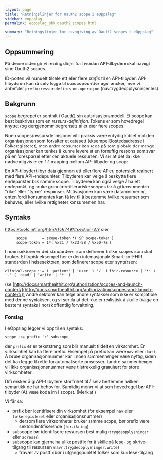 ```yaml
---
layout: page
title: "Retningslinjer for Oauth2 scope i eOppslag"
sidebar: eoppslag
permalink: eoppslag_sbb_oauth2_scopes.html

summary: "Retningslinjer for navngiving av Oauth2 scopes i eOppslag"
---
```


## Oppsummering


På denne siden gir vi retningslinjer for hvordan API-tilbydere skal navngi sine Oauth2 scopes.

ID-porten vil manuelt tildele ett eller flere *prefix* til en API-tilbyder.  API-tilbyderen kan så selv legge til subscopes etter eget ønsker, men vi anbefaler `prefix:ressursdefinisjon.operasjon` (nav:trygdeopplysninger.les)

## Bakgrunn

`scope`-begrepet er sentralt i Oauth2 sin autorisasjonsmodell. Et scope kan best beskrives som en *ressurs-definisjon*. Tokens er som hovedregel knyttet (og derigjenomm begrenset) til et eller flere scopes.


Noen scopes/ressursdefinisjoner  vil i praksis være entydig koblet mot den organisasjonen som forvalter et datasett (eksempel Bostedsadresse i Folkeregisteret), men andre ressurser kan sees på som globale der mange organisasjoner kan tenkes å kunne levere ut en fornuftig respons som svar på en forespørsel etter den aktuelle ressursen. Vi ser at det da ikke nødvendigvis er en 1:1 mapping mellom API-tilbyder og scope.

En API-tilbyder tilbyr data gjennom ett eller flere APIer, potensielt realisert med flere API-endepunkter. Tilbyderen kan velge å beskytte flere endepunkter bak samme scope.  Tilbyderen kan også velge å ha ett endepunkt, og bruke granulære/hierariske scopes for å gi konsumenten "rike" eller "tynne" responser. Motivasjonen kan være dataminimering, enten fordi konsumenten kan få lov til å bestemme hvilke ressurser som behøves, eller hvilke rettigheter konsumenten har.

## Syntaks

https://tools.ietf.org/html/rfc6749?#section-3.3 sier:
```
     scope       = scope-token *( SP scope-token )
     scope-token = 1*( %x21 / %x23-5B / %x5D-7E )
```


I noen sektorer er det standarderer som definerer hvilke scopes som skal brukes.  Et typisk eksempel her er den internasjonale Smart-on-FHIR standarden i helsesektoren, som definerer scope etter syntaksen:

```
clinical-scope ::= ( 'patient' | 'user' ) '/' ( fhir-resource | '*' ) '.' ( 'read' | 'write' | '*' )
```


(se [http://docs.smarthealthit.org/authorization/scopes-and-launch-context/](http://docs.smarthealthit.org/authorization/scopes-and-launch-context/))
Andre sektorer kan følge andre syntakser som ikke er kompatible med denne syntaksen, og vi ser da at det ikke er realistisk å skulle *tvinge* en bestemt syntaks i norsk offentlig forvaltning.


### Forslag

I eOppslag legger vi opp til en syntaks:

```
scope ::= prefix ':' subscope
```

der `prefix` er en tekststreng som blir manuelt tildelt en virksomhet. En virksomhet kan ha flere prefix.  Eksempel på prefix kan være `nav` eller `skatt`. Å bruke organisasjonnummer kan i noen sammenhenger være nyttig, siden det kan legge til rette for automatiserte prosesser. I andre sammenhenger vil ikke organisasjonsnummer være tilstrekkelig granulært for store virksomheter.

Difi ønsker å gi API-tilbydere stor frihet til å selv bestemme hvilken semantikk de har behov for.  Samtidig mener vi at som hovedregel bør API-tilbyder (A) være koda inn i scopet. (Merk at )

Vi får da:

- prefix bør identifisere din virksomhet  (for eksempel `nav` eller `folkeregisteret` eller organisasjonsnummer)
    - dersom flere virksomheter bruker samme scope, bør prefix være sektoridentifiserende (`forsikring`)
- subscope bør identifisere ressursen best mulig (`trygdeopplysninger` eller `adresse`)
- subscope kan gjerne ha ulike postfix for å skille på lese- og skrive-tilgang til ressursen (`navr:trygdeopplysninger.write`)
     - fravær av postfix bør i utgangspunktet tolkes som kun lese-tilgang
